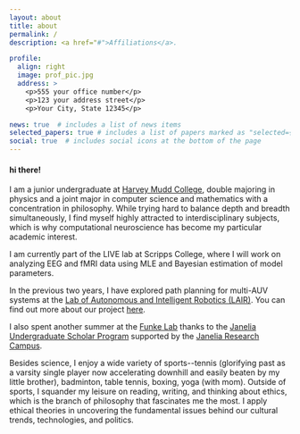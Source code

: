 ```yaml
---
layout: about
title: about
permalink: /
description: <a href="#">Affiliations</a>. 

profile:
  align: right
  image: prof_pic.jpg
  address: >
    <p>555 your office number</p>
    <p>123 your address street</p>
    <p>Your City, State 12345</p>

news: true  # includes a list of news items
selected_papers: true # includes a list of papers marked as "selected={true}"
social: true  # includes social icons at the bottom of the page
---
```


#### hi there!

I am a junior undergraduate at [Harvey Mudd College](https://www.hmc.edu/), double majoring in physics and a joint major in computer science and mathematics with a concentration in philosophy. While trying hard to balance depth and breadth simultaneously, I find myself highly attracted to interdisciplinary subjects, which is why computational neuroscience has become my particular academic interest.

I am currently part of the LIVE lab at Scripps College, where I will work on analyzing EEG and fMRI data using MLE and Bayesian estimation of model parameters.

In the previous two years, I have explored path planning for multi-AUV systems at the [Lab of Autonomous and Intelligent Robotics (LAIR)](https://www.lair.hmc.edu/). You can find out more about our project [here](https://github.com/kunyanglu/hmc-lair-shark-tracking).

I also spent another summer at the [Funke Lab](https://www.janelia.org/lab/funke-lab) thanks to the [Janelia Undergraduate Scholar Program](https://www.janelia.org/you-janelia/students-postdocs/undergraduate-scholars-program) supported by the [Janelia Research Campus](https://www.janelia.org/).

Besides science, I enjoy a wide variety of sports--tennis (glorifying past as a varsity single player now accelerating downhill and easily beaten by my little brother), badminton, table tennis, boxing, yoga (with mom). Outside of sports, I squander my leisure on reading, writing, and thinking about ethics, which is the branch of philosophy that fascinates me the most. I apply ethical theories in uncovering the fundamental issues behind our cultural trends, technologies, and politics.
